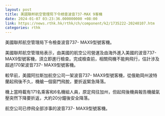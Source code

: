 ```yaml
---
layout: post
title: 美國聯邦航空管理局下令檢查波音737-MAX 9客機
date: 2024-01-07 03:23:36.000000000 +08:00
link: https://news.rthk.hk/rthk/ch/component/k2/1735222-20240107.htm
categories: rthk
---
```


美國聯邦航空管理局下令檢查波音737- MAX9型號客機。

美國聯邦航空管理局表示，由美國的航空公司營運及由海外進入美國的波音737- MAX9型號客機，須立即進行檢查。完成檢查前，相關飛機不能夠飛行，估計涉及超過170架波音737- MAX9型號客機。

較早前，美國阿拉斯加航空公司一架波音737- MAX9型號客機，從俄勒岡州波特蘭起飛後不久，機艙一個窗門飛脫，要折返緊急降落。

機上當時載有171名乘客和6名機組人員，原定飛往加州，但起飛後機員報告機艙氣壓突然下降要折返，大約20分鐘後安全降落。

航空公司已停飛全部涉事的波音737- MAX9型號客機。
